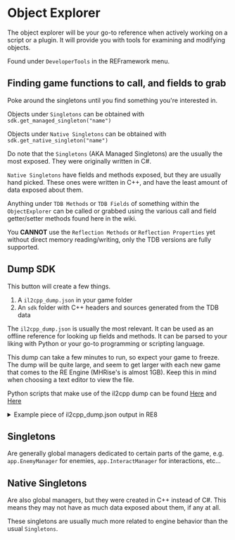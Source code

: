 # Object Explorer

The object explorer will be your go-to reference when actively working on a script or a plugin. It will provide you with tools for examining and modifying objects.

Found under `DeveloperTools` in the REFramework menu.

## Finding game functions to call, and fields to grab
Poke around the singletons until you find something you're interested in. 

Objects under `Singletons` can be obtained with `sdk.get_managed_singleton("name")`

Objects under `Native Singletons` can be obtained with `sdk.get_native_singleton("name")`

Do note that the `Singletons` (AKA Managed Singletons) are the usually the most exposed. They were originally written in C#.

`Native Singletons` have fields and methods exposed, but they are usually hand picked. These ones were written in C++, and have the least amount of data exposed about them.

Anything under `TDB Methods` or `TDB Fields` of something within the `ObjectExplorer` can be called or grabbed using the various call and field getter/setter methods found here in the wiki. 

You **CANNOT** use the `Reflection Methods` or `Reflection Properties` yet without direct memory reading/writing, only the TDB versions are fully supported.

## Dump SDK
This button will create a few things.

1. A `il2cpp_dump.json` in your game folder
2. An `sdk` folder with C++ headers and sources generated from the TDB data

The `il2cpp_dump.json` is usually the most relevant. It can be used as an offline reference for looking up fields and methods. It can be parsed to your liking with Python or your go-to programming or scripting language.

This dump can take a few minutes to run, so expect your game to freeze. The dump will be quite large, and seem to get larger with each new game that comes to the RE Engine (MHRise's is almost 1GB). Keep this in mind when choosing a text editor to view the file.

Python scripts that make use of the il2cpp dump can be found [Here](https://github.com/praydog/REFramework/tree/master/reversing/scripts) and [Here](https://github.com/praydog/REFramework/tree/master/reversing/rsz)

<details>
<summary>Example piece of il2cpp_dump.json output in RE8</summary>
<pre><code lang=json>
"app.PropsManager": {
    "address": "14814d4f0",
    "crc": "c3e89da7",
    "deserializer_chain": [
        {
            "address": "0x14602b540",
            "name": "via.Object"
        },
        {
            "address": "0x14602a530",
            "name": "System.Object"
        },
        {
            "address": "0x14602a850",
            "name": "via.Component"
        },
        {
            "address": "0x14602a9d0",
            "name": "via.Behavior"
        }
    ],
    "fields": {
        "&lt;Camera>k__BackingField": {
            "flags": "Private",
            "id": 110417,
            "init_data_index": 0,
            "offset_from_base": "0x60",
            "offset_from_fieldptr": "0x10",
            "type": "via.Camera"
        },
        "&lt;Player>k__BackingField": {
            "flags": "Private",
            "id": 110416,
            "init_data_index": 0,
            "offset_from_base": "0x58",
            "offset_from_fieldptr": "0x8",
            "type": "via.GameObject"
        },
        "FlotageProcess": {
            "flags": "FamANDAssem | Family",
            "id": 110418,
            "init_data_index": 0,
            "offset_from_base": "0x68",
            "offset_from_fieldptr": "0x18",
            "type": "app.FlotageProcess"
        },
        "SwingRopeProcess": {
            "flags": "FamANDAssem | Family",
            "id": 110419,
            "init_data_index": 0,
            "offset_from_base": "0x70",
            "offset_from_fieldptr": "0x20",
            "type": "app.SwingRopeProcess"
        }
    },
    "flags": "Public | BeforeFieldInit | NativeCtor | ManagedVTable",
    "fqn": "cdbfb0f2",
    "id": 75313,
    "methods": {
        ".ctor550755": {
            "flags": "FamANDAssem | Family | HideBySig | SpecialName | RTSpecialName",
            "function": "1400522b0",
            "id": 550755,
            "impl_flags": "EmptyCtor | HasThis",
            "invoke_id": 3,
            "returns": {
                "name": "",
                "type": "System.Void"
            }
        },
        "doAwake550751": {
            "flags": "Family | Virtual | HideBySig",
            "function": "1417678a0",
            "id": 550751,
            "impl_flags": "HasThis",
            "invoke_id": 3,
            "returns": {
                "name": "",
                "type": "System.Void"
            },
            "vtable_index": 16
        },
        "doLateUpdate550754": {
            "flags": "Family | Virtual | HideBySig",
            "function": "1400b52d0",
            "id": 550754,
            "impl_flags": "HasThis",
            "invoke_id": 3,
            "returns": {
                "name": "",
                "type": "System.Void"
            },
            "vtable_index": 19
        },
        "doOnDestroy550750": {
            "flags": "Family | Virtual | HideBySig",
            "function": "1400b1410",
            "id": 550750,
            "impl_flags": "HasThis",
            "invoke_id": 3,
            "returns": {
                "name": "",
                "type": "System.Void"
            },
            "vtable_index": 20
        },
        "doStart550752": {
            "flags": "Family | Virtual | HideBySig",
            "function": "1400b3780",
            "id": 550752,
            "impl_flags": "HasThis",
            "invoke_id": 3,
            "returns": {
                "name": "",
                "type": "System.Void"
            },
            "vtable_index": 17
        },
        "doUpdate550753": {
            "flags": "Family | Virtual | HideBySig",
            "function": "14176e430",
            "id": 550753,
            "impl_flags": "HasThis",
            "invoke_id": 3,
            "returns": {
                "name": "",
                "type": "System.Void"
            },
            "vtable_index": 18
        },
        "get_Camera550748": {
            "flags": "FamANDAssem | Family | HideBySig | SpecialName",
            "function": "140061200",
            "id": 550748,
            "impl_flags": "HasRetVal | HasThis",
            "invoke_id": 4,
            "returns": {
                "name": "",
                "type": "via.Camera"
            }
        },
        "get_Player550746": {
            "flags": "FamANDAssem | Family | HideBySig | SpecialName",
            "function": "14005a350",
            "id": 550746,
            "impl_flags": "HasRetVal | HasThis",
            "invoke_id": 4,
            "returns": {
                "name": "",
                "type": "via.GameObject"
            }
        },
        "set_Camera550749": {
            "flags": "FamANDAssem | Family | HideBySig | SpecialName",
            "function": "140062dc0",
            "id": 550749,
            "impl_flags": "HasThis",
            "invoke_id": 17,
            "params": [
                {
                    "name": "value",
                    "type": "via.Camera"
                }
            ],
            "returns": {
                "name": "",
                "type": "System.Void"
            }
        },
        "set_Player550747": {
            "flags": "FamANDAssem | Family | HideBySig | SpecialName",
            "function": "14005b6b0",
            "id": 550747,
            "impl_flags": "HasThis",
            "invoke_id": 17,
            "params": [
                {
                    "name": "value",
                    "type": "via.GameObject"
                }
            ],
            "returns": {
                "name": "",
                "type": "System.Void"
            }
        }
    },
    "parent": "app.SingletonBehavior`1<app.PropsManager>",
    "properties": {
        "Camera": {
            "getter": "get_Camera",
            "id": 126015,
            "setter": "set_Camera"
        },
        "Player": {
            "getter": "get_Player",
            "id": 126014,
            "setter": "set_Player"
        }
    },
    "size": "78"
}
</code></pre>
</details>

## Singletons
Are generally global managers dedicated to certain parts of the game, e.g. `app.EnemyManager` for enemies, `app.InteractManager` for interactions, etc...

## Native Singletons
Are also global managers, but they were created in C++ instead of C#. This means they may not have as much data exposed about them, if any at all.

These singletons are usually much more related to engine behavior than the usual `Singletons`.
